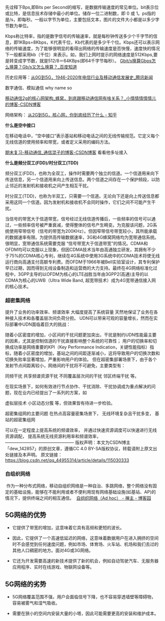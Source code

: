 先诠释下Bps,即Bits per Second的缩写，是数据传输速度的常见单位。bit表示位或比特，是信息技术存储中最小的单位。储存一位二进制数，即 0 或 1。ps指的是/s，即每秒。一般以字节为单位，主要包括文本，图片的文件大小都是以多少字节数为单位。

Kbps称比特率，指的是数字信号的传输速率，就是每秒钟传送多少个千字节的信息，即1KBps=8Kbps，K代表千位，Kb代表的是多少千个位。Kbps还可以表示网络的传输速度，为了能够很明显的看得出网络的传输速度是否快慢，速度快的情况下一般都采用kb（千位）来表示。如，我们上网时提示的网络速度是512Kbps,要是转变成字节数，就是512/8＝64KBps(即64千字节每秒）。
[Gbit/s换算Gbps怎么换算？Gb/s又怎么换算？_百度知道](https://zhidao.baidu.com/question/752405431476990172.html)



历史应用等：[从0G到5G，1946-2020年电信行业及移动通信发展史_腾讯新闻](https://new.qq.com/rain/a/20210127A06WB400)

数字通信、模拟通信 why name so


[移动通信2g的核心网架构_蜂窝，到底跟移动通信网有啥关系？_小情情情情情儿的博客-CSDN博客](https://blog.csdn.net/weixin_31066503/article/details/112769731)

网络架构：
[从2G到5G，核心网，你到底经历了什么 - 知乎](https://zhuanlan.zhihu.com/p/43316536)

**什么是空中接口**

在移动电话中，“空中接口“表示基站和移动电话之间的无线传输规范。它定义每个无线信道的使用频率和带宽，或者定义采用的编码方法。

[期末复习-移动通信_通信混子的博客-CSDN博客](https://blog.csdn.net/weixin_43482424/article/details/117998468)
看看他多址接入

**什么是频分双工(FDD)/时分双工(TDD)**

频分双工(FDD)，也称为全双工，操作时需要两个独立的信道。一个信道用来向下传送信息，另一个信道用来向上传送信息。两个信道之间存在一个保护频段，以防止邻近的发射机和接收机之间产生相互干扰。

时分双工(TDD)，也称为半双工，只需要一个信道。无论向下还是向上传送信息都采用这同一个信道。因为发射机和接收机不会同时操作，它们之间不可能产生干扰。


当信号的带宽大于信道带宽，信号经过无线信道传播后，一些频率的信号可以通过，一些频率信号被严重衰减，使得整体的信号产生畸变。为克服该问题，2G系统使用窄带信号（信号的带宽为200KHz）。但因窄带信号带宽较小，其所能承载的数据速率有限。为提供高传输数据速率，3G和4G蜂窝网络均为宽带通信系统。很明显，宽带通信系统需要克服 “信号带宽大于信道带宽”的情况。CDMA和OFDM均可以克服以上现象，但因CDMA技术当年由高通独立研发，其拥有不少于75%的CDMA核心专利，继续在4G系统中使用3G系统中的CDMA技术将使无线运行商向高通支付高额专利费。而OFDM于1966年被Bell实验室设计，其专利保护早已过期，因而得到无线设备制造和运营商的大力支持。最终在4G网络标准化过程中，3GPP主导的以OFDM为核心的LTE战胜当年由3GPP2(高通)主导的以CDMA为核心的UWB（Ultra Wide Band, 超宽带技术）成为4G宽带通信接入网的核心技术。


### 超密集网络
提升了业务的功率效率、频谱效率
大幅度提高了系统容量
天然地保证了业务在各种接入技术和各覆盖层次间负荷分担。
UDN可以带来可观的容量增长，然而在实际部署中UDN面临着巨大的挑战：

随着小区密度的增加，小区间的干扰问题更加突出，干扰是制约UDN性能最主要的因素，尤其是控制信道的干扰直接影响整个系统的可靠性；
用户的切换率和切换成功率是网络重要的KPI（Key Performance Indication，关键性能指标）指标，随着小区密度的增加，基站之间的间距逐渐减小，这将导致用户的切换次数和切换失败率显著增加，严重影响用户的体验。
但在超密集部署场景下，由于各个发射节点间距离较小，网络间的干扰将不可避免，主要类型有：

同频干扰
共享频谱资源干扰
不同覆盖层次间的干扰
邻区终端干扰
等。

在现实场景下，如何有效进行节点协作、干扰消除、干扰协调成为重点解决的问题，现在业内已经提出了一系列的方案，如

虚拟层技术
小区动态分簇
等，但效果皆有待进一步检验。

超密集组网的主要问题
在热点高容量密集场景下， 无线环境复杂且干扰多变， 基站的超密集组网

可以在一定程度上提高系统的频谱效率，
并通过快速资源调度可以快速进行无线资源调配， 提高系统无线资源利用率和频谱效率，
————————————————
版权声明：本文为CSDN博主「dew_142857」的原创文章，遵循CC 4.0 BY-SA版权协议，转载请附上原文出处链接及本声明。
原文链接：https://blog.csdn.net/qq_44955314/article/details/115030333

### 自组织网络
 作为一种分布式网络，移动自组织网络是一种自治、多跳网络，整个网络没有固定的基础设施，能够在不能利用或者不便利用现有网络基础设施(如基站、AP)的情况下，提供终端之间的相互通信。
 [自组织网络（Ad hoc） - 禅主 - 博客园](https://www.cnblogs.com/zhaoyunt/p/12868287.html)

## 5G网络的优势

-   它提供了带宽的增加，这意味着它具有高频和更短的波长。
    
-   因此，它提供了一个高速低延迟的网络，这意味着数据用户在进入拥挤的空间时不会感觉到任何速度问题，例如市场、体育场、火车站、机场和我们去过的其他人口稠密的地方。面对4G或3G网络。
    
-   它还为开发需要高速的新技术提供了新的机会，例如自动驾驶汽车、无服务器应用程序、实时在线游戏、物联网设备等。
    

## 5G网络的劣势

-   5G网络覆盖范围不强，用户会面临信号下降，也不容易穿透墙壁等障碍物，容易被雾气和湿气吸收。
    
-   需要在狭小的空间内安装大量的小塔，因此可能需要更高的安装和维护成本。
